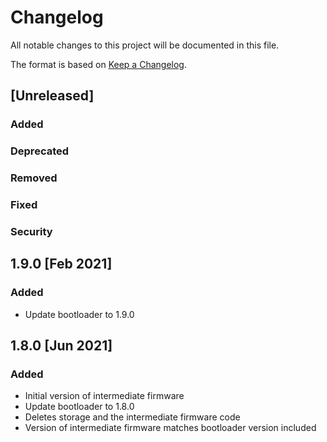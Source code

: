 # Changelog

All notable changes to this project will be documented in this file.

The format is based on [Keep a Changelog](https://keepachangelog.com/en/1.0.0/).

## [Unreleased]

### Added

### Deprecated

### Removed

### Fixed

### Security

## 1.9.0 [Feb 2021]

### Added
- Update bootloader to 1.9.0

## 1.8.0 [Jun 2021]

### Added
- Initial version of intermediate firmware
- Update bootloader to 1.8.0
- Deletes storage and the intermediate firmware code
- Version of intermediate firmware matches bootloader version included

